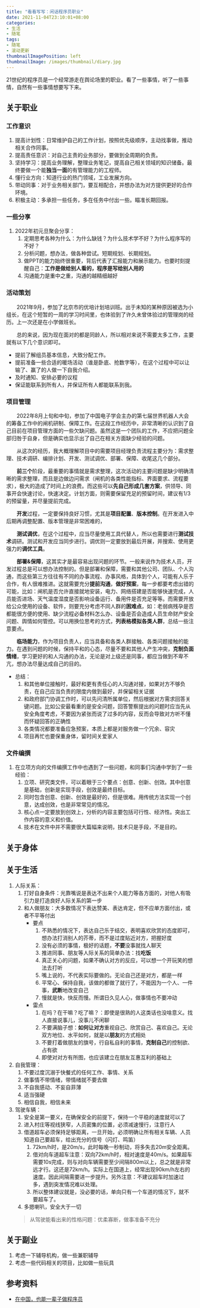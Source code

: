```yaml
---
title: "看看写写：闲话程序员职业"
date: 2021-11-04T23:10:01+08:00
categories:
- 生活
- 随笔
tags:
- 随笔
- 滚动更新
thumbnailImagePosition: left
thumbnailImage: /images/thumbnail/diary.jpg
---
```

21世纪的程序员是一个经常游走在舆论场里的职业。看了一些事情，听了一些事情，自然有一些事情想要写下来。
<!--more-->
## 关于职业
### 工作意识
1. 提高计划性：日常维护自己的工作计划，按照优先级顺序，主动找事做，推动相关合作同事。
1. 提高责任意识：对自己主责的业务部分，要做到全周期的负责。
1. 坚持学习：提高业务理解，整理业务笔记，提高自己相关领域的知识储备。最终要做一个能**独当一面**的有管理能力的工程师。
1. 懂行业方向：知道行业的热门领域，工业发展方向。
1. 带动同事：对于业务相关部门，要互相配合，并想办法为对方提供更好的合作环境。
1. 积极主动：多承担一些任务，多在任务中付出一些。瞄准长期回报。
### 一些分享
1. 2022年初元旦聚会分享：
    1. 定期思考各种为什么：为什么缺钱？为什么技术学不好？为什么程序写的不好？
    1. 分析问题，想办法，做各种尝试。短期规划、长期规划。
    1. 做PPT的能力始终很重要，背后代表了汇报能力和展示能力。也要时刻提醒自己：**工作是做给别人看的，程序是写给别人用的**
    1. 沟通能力是重中之重，沟通的越精细越好

### 活动策划
&emsp;&emsp;2021年9月，参加了北京市的优培计划培训班。出于未知的某种原因被选为小组长，在这个短暂的一周的学习时间里，也体验到了许久未曾体验过的管理岗的经历。上一次还是在小学做班长。

&emsp;&emsp;总的来说，因为现在面对的都是同龄人，所以相对来说不需要太多工作，主要就有以下几个意识即可。
- 提前了解组员基本信息，大致分配工作。
- 提前准备一些合适的暖场活动（谁是卧底、抢数字等），在这个过程中可以让输了、赢了的人做一下自我介绍。
- 及时通知、安排必要的议程
- 保证能联系到所有人，并保证所有人都能联系到我。
### 项目管理
&emsp;&emsp;2022年8月上旬和中旬，参加了中国电子学会主办的第七届世界机器人大会的筹备工作中的闸机研制、保障工作。在这段工作经历中，非常清晰的认识到了自己目前在项目管理方面的一些欠缺问题。虽然这是一个团队的工作，不应把问题全部归咎于自身，但是确实也显示出了自己在相关方面缺少经验的问题。

&emsp;&emsp;从这次的经历，我大概理解项目中的需要项目经理负责流程主要分为：需求整理、技术调研、编排计划、开发、测试调优、部署、保障、收尾这几个部分。

&emsp;&emsp;**前三个**阶段，最重要的事情就是需求整理，这次活动的主要问题是缺少明确清晰的需求整理，而且是边做边问需求（闸机的各类性能指标、界面要求、流程要求），极大的造成了时间上的浪费。而这些可以**先自己形成几套方案**，供领导、同事开会快速讨论，快速决定。计划方面，则需要保留充足的预留时间，建议有1/3的预留量，并尽量提前完成。

&emsp;&emsp;**开发**过程，一定要保持良好习惯，尤其是**项目配置**、**版本控制**。在开发进入中后期再调整配置、版本管理是非常困难的，

&emsp;&emsp;**测试调优**，在这个过程中，应当尽量使用工具代替人，所以也需要进行**测试技术**调研。测试和开发应当同步进行。调优则一定要放到最后开展，并搜索、使用更强力的**调优工具**。

&emsp;&emsp;**部署&保障**，这其实才是最容易出现问题的环节。一般来说作为技术人员，开发过程总是可以想办法控制的。但是部署和保障，需要和其他公司、团队、个人沟通，而这些第三方往往有不同的办事流程、办事风格，具体到个人，可能有人乐于合作，有人很难推进。这就需要充分**提前沟通**，**做好预案**，每一步都要考虑出错的可能，比如：闸机是否允许直接就地安装，电力、网络搭建是否能够快速完成，人员能否进场、天气温度湿度是否影响设备运行、备用件是否充足等等。而需要开放给公众使用的设备、软件，则要充分考虑不同人群的**困难点**，如：老弱病残孕是否都能很方便的使用、缺少流程必备材料怎么办、设备是否会造成人员生命财产安全问题、舆情如何管控。可以用换位思考的方式，**列表格模拟各类人群**，总结一些注意要点。

&emsp;&emsp;**临场能力**，作为项目负责人，应当具备和各类人群接触、各类问题接触的能力。在遇到问题的时候，保持平和的心态，尽量不要和其他人产生冲突，**克制负面情绪**，学习更好的和人沟通的办法，无论是对上级还是同事，都应当做到不卑不亢，想办法尽量达成自己的目的。

- 总结：
    1. 和其他单位接触时，最好和更有责任心的人沟通对接，如果对方不够负责，在自己应当负责的限度内做到最好，并保留相关证据
    1. 和政府部门协调工作时，可以先问清所属单位，然后根据对方需求回答关键问题。比如公安最看重的是安全问题，回答警察提出的问题时应当先从安全角度考虑，不要因为紧张而说了过多的内容，反而会导致对方听不懂而怀疑回答的正确性
    1. 各类情况都要准备应急预案，本质上都是对服务做一个冗余、容灾
    1. 项目再忙也要保重身体，留时间关爱家人
### 文件编撰
1. 在立项方向的文件编撰工作中也遇到了一些问题，和同事们沟通中学到了一些经验：
    1. 立项、研究类文件，可以着眼于三个要点：创意、创新、创效。其中创意是基础，创新是实现手段，创效是最终目标。
    1. 同时包含创意、创新、创效是最好的，但是很难。用传统方法实现一个创意，达成创效，也是非常常见的情况。
    1. 核心点一定要放到创效上，分析的内容主要包括可行性、经济性。突出工作内容的意义和价值。
    1. 技术在文件中并不需要很大篇幅来说明，技术只是手段，不是目的。
## 关于身体
## 关于生活
1. 人际关系：
    1. 打好自身条件：光靠嘴说是表达不出来个人能力等各方面的，对他人有吸引力是打造良好人际关系的第一步
    1. 和人做朋友：大多数情况下表达赞美、表达肯定，但不应单方面付出，或者不平等付出
        - 要点
            1. 不熟悉的情况下，表达自己乐于结交，表明喜欢欣赏的态度即可，想办法打消别人的芥蒂，而不是过度贴近对方，把握好度
            1. 没有必须的事情，极好的话题，**不要**没事就找人聊天
            1. 推进同事、朋友等人际关系的简单办法：找**吃饭**
            1. 真正关心的问题，如果不确认对方的反应，可以想一个开玩笑的想法去打听
            1. 嘴上说的，不代表实际要做的。无论自己还是对方，都是一样
            1. 平常心、保持自我，该做的都做了就行了，不能因为一个人、一件事，**武断**地改变自己
            1. 慢就是快，快反而慢。所谓日久见人心，做事情也不要冲动
        - 雷点
            1. 在吗？在干嘛？吃了嘛？：即使是很熟的人这类话也没啥意义。找人直接说事儿，没事儿不闲聊
            1. 不要满脑子想：**如何让对方**重视自己、欣赏自己、喜欢自己。无论双方地位、水平如何，就是以**朋友**的方式相处
            1. 不要打着做朋友的旗号，行自私自利的事情，**克制自己**的控制欲、占有欲
            1. 即使对对方有所图，也应该建立在朋友互惠互利的基础上
1. 自我管理：
    1. 不要过度沉溺于快餐式的任何工作、事情、关系
    1. 做事情不带情绪，带情绪就不要去做
    1. 不自我感动、不妄自菲薄
    1. 适当强硬
    1. 相信自我，相信未来
1. 驾驶车辆：
    1. 安全是第一要义，在确保安全的前提下，保持一个平稳的速度就可以了
    1. 进入村庄等视线狭窄，人员密集的位置，必须减速慢行，注意行人
    1. 借道超车必须保持足够距离，一旦开始，必须明确让所有相关车辆、人员知道自己要超车，给出充分的信号（闪灯、鸣笛）
        1. 72km/h时，是20m/s，此时每晚一秒制动，将多失去20m安全距离。
        1. 借对向车道超车注意：双向72km/h时，相对速度是40m/s。如果超车需要10s完成，则与对向车辆需要至少间隔800m以上，总之就是非常远才行。这还是72km/h。实际上在国道上，经常出现90km/h左右的速度。因此间隔需要进一步提升。另外注意：不建议超车时加速过多，遇到突发情况难以处理。
        1. 所以整体建议就是，没必要的话，单向只有一个车道的情况下，就不要超车了。
    1. 多摁喇叭，安全大于一切
    > 从驾驶能看出来的性格问题：优柔寡断，做事准备不充分
## 关于副业
1. 考虑一下辅导机构，做一些兼职辅导
1. 考虑一些代码相关的项目，比如做一些玩具
## 参考资料
- [在中国，也能一辈子做程序员](https://mp.weixin.qq.com/s/lb-c8vfbygUp28FcQA9FRg)